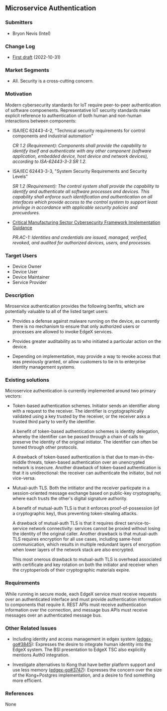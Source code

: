 ## Microservice Authentication

### Submitters

- Bryon Nevis (Intel)

### Change Log

- [First draft](https://github.com/edgexfoundry/edgex-docs/pull/659) (2022-10-31)

### Market Segments

- All.  Security is a cross-cutting concern.

### Motivation

Modern cybersecurity standards for IoT
require peer-to-peer authentication of software compoenents.
Representative IoT security standards make explicit reference
to authentication of both human and non-human interactions between components:

- ISA/IEC 62443-4-2, "Technical security requirements for control components and industrial automation"

  _CR 1.2 (Requirement): Components shall provide the capability to
  identify itself and authenticate with any other component
  (software application, embedded device, host device and network devices),
  according to ISA-62443-3-3 SR 1.2._

- ISA/IEC 62443-3-3, "System Security Requirements and Security Levels"

  _SR 1.2 (Requirement): The control system shall provide the capability to
  identify and authenticate all software processes and devices. This capability
  shall enforce such identification and authentication on all interfaces which
  provide access to the control system to support least privilege in accordance
  with applicable security policies and procuedures._

- [Critical Manufacturing Sector Cybersecurity Framework Implementation Guidance](https://www.cisa.gov/sites/default/files/publications/Critical_Manufacturing_Sector_Cybersecurity_Framework_Implementation_Guidance_FINAL_508.pdf)

  _PR.AC-1: Identities and credentials are issued, managed, verified,
  revoked, and audited for authorized devices, users, and processes._


### Target Users
- Device Owner
- Device User
- Device Maintainer
- Service Provider

### Description

Miroservice authentication provides the following benfits,
which are potentially valuable to all of the listed target users:

- Provides a defense against malware running on the device,
  as currently there is no mechanism to ensure that only
  authorized users or processes are allowed to invoke EdgeX services.

- Provides greater auditability as to who initiated a particular
  action on the device.

- Depending on implementation, may provide a way to revoke
  access that was previously granted,
  or allow customers to tie in to enterprise
  identity management systems.


### Existing solutions

Microservice authentication is currently implemented around two primary vectors:

- Token-based authentication schemes.
  Initiator sends an identifier along with a request to the receiver.
  The identifier is cryptographically validated using a key trusted by
  the receiver, or the receiver asks a trusted third party to verify the identifier.

  A benefit of token-based authentication schemes is identity delegation,
  whereby the identifier can be passed through a chain of calls to
  preserve the identity of the original initiator.
  The identifier can often be tunned through other protocols.

  A drawback of token-based authentication is that due to man-in-the-middle
  threats, token-based authentication over an unencrypted network is insecure.
  Another drawback of token-based authentication is that it is unidirectional:
  the receiver can authenticate the initiator, but not vice-versa.

- Mutual-auth TLS.
  Both the intitiator and the receiver particpate in a session-oriented message
  exchange based on public-key cryptography, where each trusts the other's
  digital signature authority.

  A benefit of mutual-auth TLS is that it enforces proof-of-possession
  (of a cryptographic key), thus preventing token-stealing attacks.

  A drawback of mutual-auth TLS is that it requires direct 
  service-to-service network connectivity: services cannot be proxied
  without losing the identity of the original caller.
  Another drawback is that mutual-auth TLS requires encryption
  for all use cases, including same-host communication,
  which results in multiple redundant layers of encryption
  when lower layers of the network stack are also encrypted.

  This most onerous drawback to mutual-auth TLS is overhead associated with
  certificate and key rotation on both the initiator and receiver when
  the cryptoperiods of their cryptographic materials expire. 


### Requirements

While running in secure mode, each EdgeX service must
receive requests over an authenticated interface
and must provide authentication information
to components that require it.
REST APIs must receive authentication information over the connection,
and message bus APIs must receive messages over an authenticated message bus.


### Other Related Issues

- Including identity and access management in edgex system
  ([edgex-go#3845](https://github.com/edgexfoundry/edgex-go/issues/3845)):
  Expresses the desire to integrate human identity into the EdgeX system.
  The BSI presentation to EdgeX TSC also explicitly mentions Auth0 integration.

- Investigate alternatives to Kong that have better platform support and use less memory
  ([edgex-go#3747](https://github.com/edgexfoundry/edgex-go/issues/3747)):
  Expresses the concern over the size of the Kong+Postgres implementation,
  and a desire to find something more efficient.


### References

None